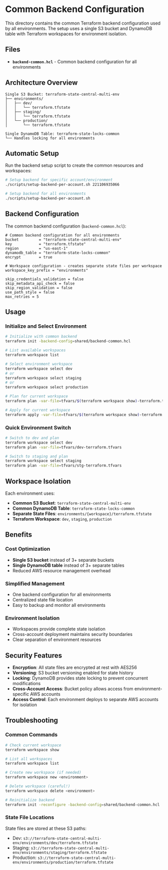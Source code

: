 # Common Backend Configuration

This directory contains the common Terraform backend configuration used by all environments. The setup uses a single S3 bucket and DynamoDB table with Terraform workspaces for environment isolation.

## Files

- **`backend-common.hcl`** - Common backend configuration for all environments

## Architecture Overview

```
Single S3 Bucket: terraform-state-central-multi-env
├── environments/
│   ├── dev/
│   │   └── terraform.tfstate
│   ├── staging/
│   │   └── terraform.tfstate
│   └── production/
│       └── terraform.tfstate

Single DynamoDB Table: terraform-state-locks-common
└── Handles locking for all environments
```

## Automatic Setup

Run the backend setup script to create the common resources and workspaces:

```bash
# Setup backend for specific account/environment
./scripts/setup-backend-per-account.sh 221106935066

# Setup backend for all environments
./scripts/setup-backend-per-account.sh
```

## Backend Configuration

The common backend configuration (`backend-common.hcl`):

```hcl
# Common backend configuration for all environments
bucket         = "terraform-state-central-multi-env"
key            = "terraform.tfstate"
region         = "us-east-1"
dynamodb_table = "terraform-state-locks-common"
encrypt        = true

# Workspace configuration - creates separate state files per workspace
workspace_key_prefix = "environments"

skip_credentials_validation = false
skip_metadata_api_check = false
skip_region_validation = false
use_path_style = false
max_retries = 5
```

## Usage

### Initialize and Select Environment

```bash
# Initialize with common backend
terraform init -backend-config=shared/backend-common.hcl

# List available workspaces
terraform workspace list

# Select environment workspace
terraform workspace select dev
# or
terraform workspace select staging
# or  
terraform workspace select production

# Plan for current workspace
terraform plan -var-file=tfvars/$(terraform workspace show)-terraform.tfvars

# Apply for current workspace
terraform apply -var-file=tfvars/$(terraform workspace show)-terraform.tfvars
```

### Quick Environment Switch

```bash
# Switch to dev and plan
terraform workspace select dev
terraform plan -var-file=tfvars/dev-terraform.tfvars

# Switch to staging and plan
terraform workspace select staging
terraform plan -var-file=tfvars/stg-terraform.tfvars
```

## Workspace Isolation

Each environment uses:
- **Common S3 Bucket**: `terraform-state-central-multi-env`
- **Common DynamoDB Table**: `terraform-state-locks-common`
- **Separate State Files**: `environments/{workspace}/terraform.tfstate`
- **Terraform Workspace**: `dev`, `staging`, `production`

## Benefits

### Cost Optimization
- **Single S3 bucket** instead of 3+ separate buckets
- **Single DynamoDB table** instead of 3+ separate tables
- Reduced AWS resource management overhead

### Simplified Management
- One backend configuration for all environments
- Centralized state file location
- Easy to backup and monitor all environments

### Environment Isolation
- Workspaces provide complete state isolation
- Cross-account deployment maintains security boundaries
- Clear separation of environment resources

## Security Features

- **Encryption**: All state files are encrypted at rest with AES256
- **Versioning**: S3 bucket versioning enabled for state history
- **Locking**: DynamoDB provides state locking to prevent concurrent modifications
- **Cross-Account Access**: Bucket policy allows access from environment-specific AWS accounts
- **Access Control**: Each environment deploys to separate AWS accounts for isolation

## Troubleshooting

### Common Commands

```bash
# Check current workspace
terraform workspace show

# List all workspaces
terraform workspace list

# Create new workspace (if needed)
terraform workspace new <environment>

# Delete workspace (careful!)
terraform workspace delete <environment>

# Reinitialize backend
terraform init -reconfigure -backend-config=shared/backend-common.hcl
```

### State File Locations

State files are stored at these S3 paths:
- Dev: `s3://terraform-state-central-multi-env/environments/dev/terraform.tfstate`
- Staging: `s3://terraform-state-central-multi-env/environments/staging/terraform.tfstate`
- Production: `s3://terraform-state-central-multi-env/environments/production/terraform.tfstate`